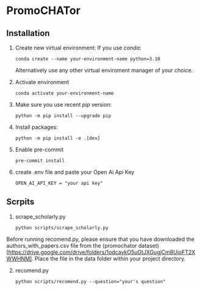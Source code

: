 # PromoCHATor

## Installation

1. Create new virtual environment:
   If you use _conda_:

   ```
   conda create --name your-environment-name python=3.10
   ```

   Alternatively use any other virtual enviroment manager of your choice.

2. Activate environment
   ```
   conda activate your-environment-name
   ```
3. Make sure you use recent _pip_ version:
   ```
   python -m pip install --upgrade pip
   ```
4. Install packages:

   ```
   python -m pip install -e .[dev]
   ```

5. Enable pre-commit
   ```
   pre-commit install
   ```
6. create .env file and paste your Open Ai Api Key
   ```
   OPEN_AI_API_KEY = "your api key"
   ```

## Scrpits

1. scrape_scholarly.py

   ```
   python scripts/scrape_scholarly.py
   ```

Before running recomend.py, please ensure that you have downloaded the authors_with_papers.csv file from the (promochator dataset)[https://drive.google.com/drive/folders/1odcaykO5uGtJXGugjCm8UioFT2XWWHNM]. Place the file in the data folder within your project directory.

2. recomend.py

   ```
   python scripts/recomend.py --question="your's question"
   ```
